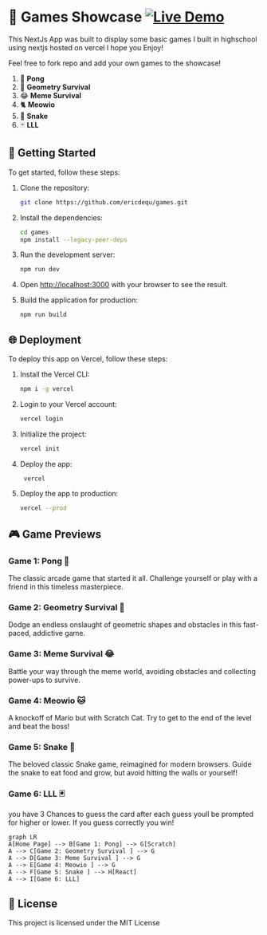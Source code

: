 # 🎉 Games Showcase [![Live Demo](https://img.shields.io/badge/Live%20Demo-Click%20here-blue?style=flat-square)](https://games-gold-nu.vercel.app/)

This NextJs App was built to display some basic games I built in highschool using nextjs hosted on vercel I hope you Enjoy!

Feel free to fork repo and add your own games to the showcase!

1. 🏓 **Pong**
2. 📐 **Geometry Survival**
3. 😂 **Meme Survival**
4. 🐈 **Meowio**
5. 🐍 **Snake**
6. 🃏 **LLL**


## 🚀 Getting Started

To get started, follow these steps:

1. Clone the repository:

   ```bash
   git clone https://github.com/ericdequ/games.git
   ```

2. Install the dependencies:

   ```bash
   cd games
   npm install --legacy-peer-deps
    ```

3. Run the development server:

   ```bash
   npm run dev
   ```

4. Open [http://localhost:3000](http://localhost:3000) with your browser to see the result.

5. Build the application for production:

   ```bash
   npm run build
   ```

## 🌐 Deployment

To deploy this app on Vercel, follow these steps:

1. Install the Vercel CLI:

   ```bash
   npm i -g vercel
    ```

2. Login to your Vercel account:

   ```bash
   vercel login
   ```

3. Initialize the project:

   ```bash
   vercel init
   ```

4. Deploy the app:

   ```bash
    vercel
    ```

5. Deploy the app to production:

   ```bash
   vercel --prod
   ```

## 🎮 Game Previews

### Game 1: Pong 🏓
The classic arcade game that started it all. Challenge yourself or play with a friend in this timeless masterpiece.

### Game 2: Geometry Survival 🔺
Dodge an endless onslaught of geometric shapes and obstacles in this fast-paced, addictive game.

### Game 3: Meme Survival 😂
Battle your way through the meme world, avoiding obstacles and collecting power-ups to survive.

### Game 4: Meowio 🐱
A knockoff of Mario but with Scratch Cat. Try to get to the end of the level and beat the boss!

### Game 5: Snake 🐍
The beloved classic Snake game, reimagined for modern browsers. Guide the snake to eat food and grow, but avoid hitting the walls or yourself!

### Game 6: LLL 🃏
you have 3 Chances to guess the card after each guess youll be prompted for higher or lower. If you guess correctly you win!

```mermaid
graph LR
A[Home Page] --> B[Game 1: Pong] --> G[Scratch]
A --> C[Game 2: Geometry Survival ] --> G
A --> D[Game 3: Meme Survival ] --> G
A --> E[Game 4: Meowio ] --> G
A --> F[Game 5: Snake ] --> H[React]
A --> I[Game 6: LLL] 
```


## 📝 License
This project is licensed under the MIT License
